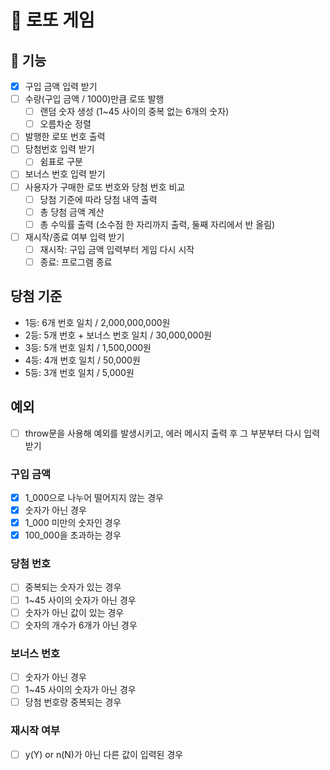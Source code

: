 # 🎰 로또 게임
## 🧰 기능

- [X] 구입 금액 입력 받기
- [ ] 수량(구입 금액 / 1000)만큼 로또 발행
    - [ ] 랜덤 숫자 생성 (1~45 사이의 중복 없는 6개의 숫자)
    - [ ] 오름차순 정렬
- [ ] 발행한 로또 번호 출력
- [ ] 당첨번호 입력 받기
    - [ ] 쉼표로 구분
- [ ] 보너스 번호 입력 받기
- [ ] 사용자가 구매한 로또 번호와 당첨 번호 비교
    - [ ] 당첨 기준에 따라 당첨 내역 출력
    - [ ] 총 당첨 금액 계산
    - [ ] 총 수익률 출력 (소수점 한 자리까지 출력, 둘째 자리에서 반 올림)
- [ ] 재시작/종료 여부 입력 받기
    - [ ] 재시작: 구입 금액 입력부터 게임 다시 시작
    - [ ] 종료: 프로그램 종료

## 당첨 기준

- 1등: 6개 번호 일치 / 2,000,000,000원
- 2등: 5개 번호 + 보너스 번호 일치 / 30,000,000원
- 3등: 5개 번호 일치 / 1,500,000원
- 4등: 4개 번호 일치 / 50,000원
- 5등: 3개 번호 일치 / 5,000원

## 예외
- [ ] throw문을 사용해 예외를 발생시키고, 에러 메시지 출력 후 그 부분부터 다시 입력 받기
### 구입 금액
- [X] 1_000으로 나누어 떨어지지 않는 경우
- [X] 숫자가 아닌 경우
- [X] 1_000 미만의 숫자인 경우
- [X] 100_000을 초과하는 경우

### 당첨 번호
- [ ] 중복되는 숫자가 있는 경우
- [ ] 1~45 사이의 숫자가 아닌 경우
- [ ] 숫자가 아닌 값이 있는 경우
- [ ] 숫자의 개수가 6개가 아닌 경우

### 보너스 번호
- [ ] 숫자가 아닌 경우
- [ ] 1~45 사이의 숫자가 아닌 경우
- [ ] 당첨 번호랑 중복되는 경우

### 재시작 여부
- [ ] y(Y) or n(N)가 아닌 다른 값이 입력된 경우
